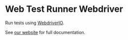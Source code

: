 # Web Test Runner Webdriver

Run tests using [WebdriverIO](https://webdriver.io).

See [our website](https://modern-web.dev/docs/test-runner/browser-launchers/webdriver/) for full documentation.
